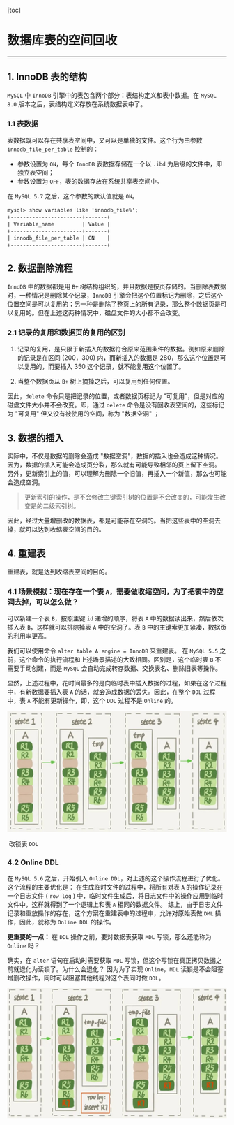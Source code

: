 [toc]

# 数据库表的空间回收

-------

## 1. InnoDB 表的结构

`MySQL` 中 `InnoDB` 引擎中的表包含两个部分：表结构定义和表中数据。在 `MySQL 8.0` 版本之后，表结构定义存放在系统数据表中了。

### 1.1 表数据

表数据既可以存在共享表空间中，又可以是单独的文件。这个行为由参数 `innodb_file_per_table` 控制的：

-   参数设置为 `ON`，每个 `InnoDB` 表数据存储在一个以 `.ibd` 为后缀的文件中，即独立表空间；
-   参数设置为 `OFF`，表的数据存放在系统共享表空间中。

在 `MySQL 5.7` 之后，这个参数的默认值就是 `ON`。

```mysql
mysql> show variables like 'innodb_file%';
+-----------------------+-------+
| Variable_name         | Value |
+-----------------------+-------+
| innodb_file_per_table | ON    |
+-----------------------+-------+

```

## 

## 2. 数据删除流程

`InnoDB` 中的数据都是用 `B+` 树结构组织的，并且数据是按页存储的。当删除表数据时，一种情况是删除某个记录，`InnoDB` 引擎会把这个位置标记为删除，之后这个位置空间是可以复用的；另一种是删除了整页上的所有记录，那么整个数据页是可以复用的。但在上述这两种情况中，磁盘文件的大小都不会改变。

### 2.1 记录的复用和数据页的复用的区别

1.  记录的复用，是只限于新插入的数据符合原来范围条件的数据。例如原来删除的记录是在区间 (200，300) 内，而新插入的数据是 280，那么这个位置是可以复用的，而要插入 350 这个记录，就不能复用这个位置了。

2.  当整个数据页从 `B+` 树上摘掉之后，可以复用到任何位置。

因此，`delete` 命令只是把记录的位置，或者数据页标记为 "可复用"，但是对应的磁盘文件大小并不会改变。即，通过 `delete` 命令是没有回收表空间的，这些标记为 "可复用" 但又没有被使用的空间，称为 "数据空洞" ；

## 3. 数据的插入

实际中，不仅是数据的删除会造成 "数据空洞"，数据的插入也会造成这种情况。因为，数据的插入可能会造成页分裂，那么就有可能导致相邻的页上留下空洞。
另外，更新索引上的值，可以理解为删除一个旧值，再插入一个新值，那么也可能会造成空洞。

>   更新索引的操作，是不会修改主键索引树的位置是不会改变的，可能发生改变是的二级索引树。

因此，经过大量增删改的数据表，都是可能存在空洞的。当把这些表中的空洞去掉，就可以达到收缩表空间的目的。

## 4. 重建表

重建表，就是达到收缩表空间的目的。

### 4.1 场景模拟：现在存在一个表 `A`，需要做收缩空间，为了把表中的空洞去掉，可以怎么做？

可以新建一个表 `B`，按照主键 `id` 递增的顺序，将表 `A` 中的数据读出来，然后依次插入表 `B`，这样就可以排除掉表 `A` 中的空洞了。表 `B` 中的主键索更加紧凑，数据页的利用率更高。

我们可以使用命令 `alter table A engine = InnoDB` 来重建表。
在 `MySQL 5.5` 之前，这个命令的执行流程和上述场景描述的大致相同。区别是，这个临时表 `B` 不需要手动创建，而是 `MySQL` 会自动完成转存数据、交换表名、删除旧表等操作。

显然，上述过程中，花时间最多的是向临时表中插入数据的过程，如果在这个过程中，有新数据要插入表 `A` 的话，就会造成数据的丢失。因此，在整个 `DDL` 过程中，表 `A` 不能有更新操作，即，这个 `DDL` 过程不是 `Online` 的。

![](.\pictures\recreate_1.png)

​																														改锁表 `DDL`

### 4.2 Online DDL

在 `MySQL 5.6` 之后，开始引入 `Online DDL`，对上述的这个操作流程进行了优化。
这个流程的主要优化是：
在生成临时文件的过程中，将所有对表 `A` 的操作记录在一个日志文件 ( `row log` ) 中，临时文件生成后，将日志文件中的操作应用到临时文件中，这样就得到了一个逻辑上和表 `A` 相同的数据文件。 
综上，由于日志文件记录和重放操作的存在，这个方案在重建表中的过程中，允许对原始表做 `DML` 操作，因此，就称为 `Online DDL` 的操作。

**更重要的一点：** 在 `DDL` 操作之前，要对数据表获取 `MDL` 写锁，那么还能称为 `Online` 吗？

确实，在 `alter` 语句在启动时需要获取 `MDL` 写锁，但这个写锁在真正拷贝数据之前就退化为读锁了。为什么会退化？
因为为了实现 `Online`，`MDL` 读锁是不会阻塞增删改操作，同时可以阻塞其他线程对这个表同时做 `DDL`。

![](.\pictures\recreate_2.png)